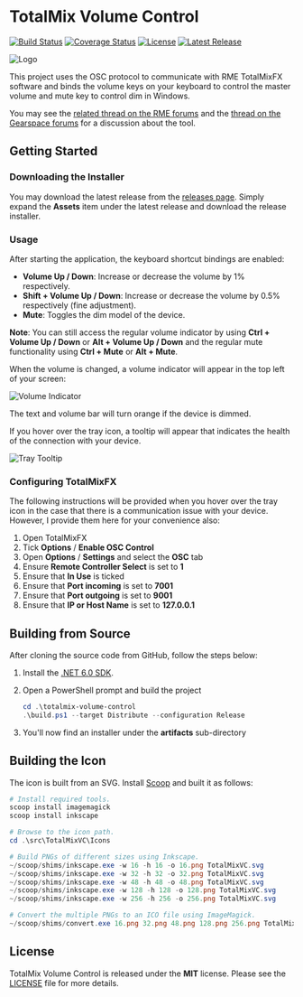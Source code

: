 # TotalMix Volume Control

[![Build Status](https://github.com/fgimian/totalmix-volume-control/actions/workflows/build.yml/badge.svg?branch=main)](https://github.com/fgimian/totalmix-volume-control/actions)
[![Coverage Status](https://codecov.io/gh/fgimian/totalmix-volume-control/branch/main/graph/badge.svg?token=tp21mkIuFm)](https://codecov.io/gh/fgimian/totalmix-volume-control)
[![License](https://img.shields.io/github/license/fgimian/totalmix-volume-control)](https://github.com/fgimian/totalmix-volume-control/blob/main/LICENSE)
[![Latest Release](https://img.shields.io/github/v/release/fgimian/totalmix-volume-control?include_prereleases)](https://github.com/fgimian/totalmix-volume-control/releases)

![Logo](https://raw.githubusercontent.com/fgimian/totalmix-volume-control/main/images/Logo.png)

This project uses the OSC protocol to communicate with RME TotalMixFX software and binds
the volume keys on your keyboard to control the master volume and mute key to control dim in
Windows.

You may see the [related thread on the RME forums](https://forum.rme-audio.de/viewtopic.php?pid=174137)
and the [thread on the Gearspace forums](https://gearspace.com/board/music-computers/1358200-my-new-little-open-source-project-rme-totalmix-volume-control-windows.html)
for a discussion about the tool.

## Getting Started

### Downloading the Installer

You may download the latest release from the
[releases page](https://github.com/fgimian/totalmix-volume-control/releases).  Simply expand the
**Assets** item under the latest release and download the release installer.

### Usage

After starting the application, the keyboard shortcut bindings are enabled:

* **Volume Up / Down**: Increase or decrease the volume by 1% respectively.
* **Shift + Volume Up / Down**: Increase or decrease the volume by 0.5% respectively
  (fine adjustment).
* **Mute**: Toggles the dim model of the device.

**Note**: You can still access the regular volume indicator by using **Ctrl + Volume Up / Down**
or **Alt + Volume Up / Down** and the regular mute functionality using **Ctrl + Mute**
or **Alt + Mute**.

When the volume is changed, a volume indicator will appear in the top left of your screen:

![Volume Indicator](https://raw.githubusercontent.com/fgimian/totalmix-volume-control/main/images/VolumeIndicator.png)

The text and volume bar will turn orange if the device is dimmed.

If you hover over the tray icon, a tooltip will appear that indicates the health of the connection
with your device.

![Tray Tooltip](https://raw.githubusercontent.com/fgimian/totalmix-volume-control/main/images/TrayTooltip.png)

### Configuring TotalMixFX

The following instructions will be provided when you hover over the tray icon in the case that
there is a communication issue with your device.  However, I provide them here for your convenience
also:

1. Open TotalMixFX
2. Tick **Options** / **Enable OSC Control**
3. Open **Options** / **Settings** and select the **OSC** tab
4. Ensure **Remote Controller Select** is set to **1**
5. Ensure that **In Use** is ticked
6. Ensure that **Port incoming** is set to **7001**
7. Ensure that **Port outgoing** is set to **9001**
8. Ensure that **IP or Host Name** is set to **127.0.0.1**

## Building from Source

After cloning the source code from GitHub, follow the steps below:

1. Install the [.NET 6.0 SDK](https://dotnet.microsoft.com/download).
2. Open a PowerShell prompt and build the project

    ```powershell
    cd .\totalmix-volume-control
    .\build.ps1 --target Distribute --configuration Release
    ```

3. You'll now find an installer under the **artifacts** sub-directory

## Building the Icon

The icon is built from an SVG.  Install [Scoop](https://scoop.sh/) and built it as follows:

```powershell
# Install required tools.
scoop install imagemagick
scoop install inkscape

# Browse to the icon path.
cd .\src\TotalMixVC\Icons

# Build PNGs of different sizes using Inkscape.
~/scoop/shims/inkscape.exe -w 16 -h 16 -o 16.png TotalMixVC.svg
~/scoop/shims/inkscape.exe -w 32 -h 32 -o 32.png TotalMixVC.svg
~/scoop/shims/inkscape.exe -w 48 -h 48 -o 48.png TotalMixVC.svg
~/scoop/shims/inkscape.exe -w 128 -h 128 -o 128.png TotalMixVC.svg
~/scoop/shims/inkscape.exe -w 256 -h 256 -o 256.png TotalMixVC.svg

# Convert the multiple PNGs to an ICO file using ImageMagick.
~/scoop/shims/convert.exe 16.png 32.png 48.png 128.png 256.png TotalMixVC.ico
```

## License

TotalMix Volume Control is released under the **MIT** license. Please see the
[LICENSE](https://github.com/fgimian/totalmix-volume-control/blob/main/LICENSE) file for more
details.
